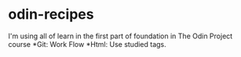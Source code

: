# odin-recipes
I'm using all of learn in the first part of foundation in The Odin Project course
*Git: Work Flow
*Html: Use studied tags.